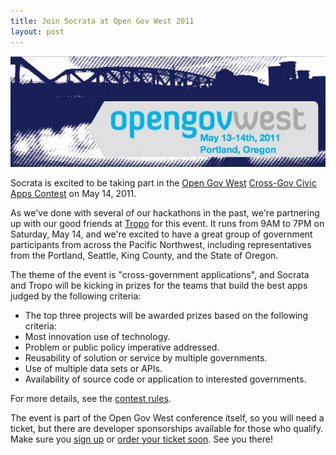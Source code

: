 ```yaml
---
title: Join Socrata at Open Gov West 2011
layout: post
---
```


[![Open Gov West](/img/posts/2011-05-03-open-gov-west.jpg)](http://www.opengovwest.org/events/conference/opengovwest-11/)

Socrata is excited to be taking part in the [Open Gov West](http://www.opengovwest.org/events/conference/opengovwest-11/) [Cross-Gov Civic Apps Contest](http://www.opengovwest.org/events/conference/opengovwest-11/1304-2/) on May 14, 2011. 

As we've done with several of our hackathons in the past, we're partnering up with our good friends at [Tropo](http://www.tropo.com) for this event. It runs from 9AM to 7PM on Saturday, May 14, and we're excited to have a great group of government participants from across the Pacific Northwest, including representatives from the Portland, Seattle, King County, and the State of Oregon.

The theme of the event is "cross-government applications", and Socrata and Tropo will be kicking in prizes for the teams that build the best apps judged by the following criteria:

* The top three projects will be awarded prizes based on the following criteria:
* Most innovation use of technology.
* Problem or public policy imperative addressed.
* Reusability of solution or service by multiple governments.
* Use of multiple data sets or APIs.
* Availability of source code or application to interested governments.

For more details, see the [contest rules](http://www.opengovwest.org/events/conference/opengovwest-11/1304-2/cross-gov-apps-contest-rules/).

The event is part of the Open Gov West conference itself, so you will need a ticket, but there are developer sponsorships available for those who qualify. Make sure you [sign up](http://www.opengovwest.org/events/conference/opengovwest-11/1304-2/) or [order your ticket soon](http://opengovwest.eventbrite.com/). See you there!

